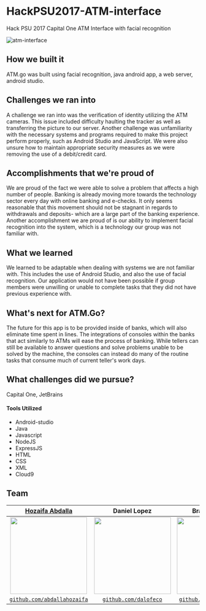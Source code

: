 # HackPSU2017-ATM-interface
Hack PSU 2017 Capital One ATM Interface with facial recognition

![atm-interface](https://cloud.githubusercontent.com/assets/10437615/25144954/a43f3ac4-243d-11e7-94dc-321038d04241.gif)

## How we built it
ATM.go was built using facial recognition, java android app, a web server, android studio.

## Challenges we ran into
A challenge we ran into was the verification of identity utilizing the ATM cameras. This issue included difficulty haulting the tracker as well as transferring the picture to our server. Another challenge was unfamiliarity with the necessary systems and programs required to make this project perform properly, such as Android Studio and JavaScript. We were also unsure how to maintain appropriate security measures as we were removing the use of a debit/credit card.

## Accomplishments that we're proud of
We are proud of the fact we were able to solve a problem that affects a high number of people. Banking is already moving more towards the technology sector every day with online banking and e-checks. It only seems reasonable that this movement should not be stagnant in regards to withdrawals and deposits- which are a large part of the banking experience. Another accomplishment we are proud of is our ability to implement facial recognition into the system, which is a technology our group was not familiar with.

## What we learned
We learned to be adaptable when dealing with systems we are not familiar with. This includes the use of Android Studio, and also the use of facial recognition. Our application would not have been possible if group members were unwilling or unable to complete tasks that they did not have previous experience with.

## What's next for ATM.Go?
The future for this app is to be provided inside of banks, which will also eliminate time spent in lines. The integrations of consoles within the banks that act similarly to ATMs will ease the process of banking. While tellers can still be available to answer questions and solve problems unable to be solved by the machine, the consoles can instead do many of the routine tasks that consume much of current teller's work days.

## What challenges did we pursue?
Capital One, JetBrains

#### Tools Utilized
<ul>
  <li>Android-studio</li>
  <li>Java</li>
  <li>Javascript</li>
  <li>NodeJS</li>
  <li>ExpressJS</li>
  <li>HTML</li>
  <li>CSS</li>
  <li>XML</li>
  <li>Cloud9</li>
</ul>

## Team 

| <a href="http://hozaifaabdalla.com" target="_blank">**Hozaifa Abdalla**</a> | **Daniel Lopez** | **Brandon Bench** | **Manan Patel** | **Fernando Carrillo** | **Morgan Atterholt** | **Aidan Chaviatti** |  
| :---: |:---:| :---:| :---:| :---:| :---:| :---:| 
| <a href="http://hozaifaabdalla.com" target="_blank"><img src="https://cloud.githubusercontent.com/assets/10437615/14451031/7b62c078-0051-11e6-8f79-1cae306401b7.gif" width="200"></a> | <img src="https://scontent.xx.fbcdn.net/v/t1.0-9/13880356_10157316489290455_5572522824514603545_n.jpg?oh=218f7d30e03456cc59f620f636f49833&oe=597CF485" width="200"> | <img src="https://scontent.xx.fbcdn.net/v/t1.0-9/15966193_10208338322072449_4906497773535915761_n.jpg?oh=a06ea92b4444596c9f094b1c0c2670f7&oe=598FE16A" height="200">  | <img src="https://scontent.xx.fbcdn.net/v/t1.0-9/1045173_10151521564797424_1579685323_n.jpg?oh=88c3b81272187d5afd40ed01f99ebc6f&oe=59812335" height="200">  | <img src="https://scontent.xx.fbcdn.net/v/t31.0-8/s960x960/17192098_10158549634680413_3302703781103056843_o.jpg?oh=49f18263d4d383a370af7c6dbf1eeb89&oe=5951C53C" height="200">  |  <img src="" height="200">  | <img src="" height="200">  |
| <a href="http://github.com/abdallahozaifa" target="_blank">`github.com/abdallahozaifa`</a> | <a href="https://github.com/dalofeco" target="_blank">`github.com/dalofeco`</a> | <a href="" target="_blank">`github.com/BrandonBench`</a> | <a href="" target="_blank">`github.com/MananPatel`</a> | <a href="" target="_blank">`github.com/fernando`</a> | <a href="" target="_blank">`github.com/MorganAtterholt`</a> | <a href="" target="_blank">`github.com/AidanChaviatti`</a> |

